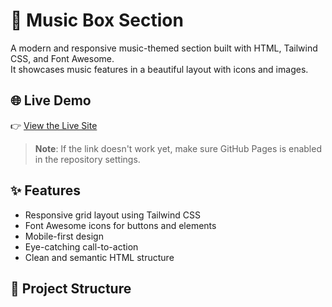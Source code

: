 # 🎵 Music Box Section

A modern and responsive music-themed section built with HTML, Tailwind CSS, and Font Awesome.  
It showcases music features in a beautiful layout with icons and images.

## 🌐 Live Demo

👉 [View the Live Site](https://mu-abdo.github.io/box-section/)

> **Note**: If the link doesn't work yet, make sure GitHub Pages is enabled in the repository settings.

## ✨ Features

- Responsive grid layout using Tailwind CSS
- Font Awesome icons for buttons and elements
- Mobile-first design
- Eye-catching call-to-action
- Clean and semantic HTML structure

## 📁 Project Structure

